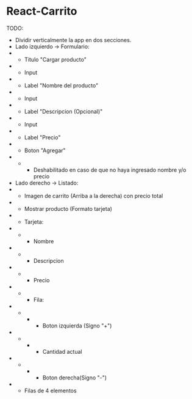# React-Carrito
TODO:
- Dividir verticalmente la app en dos secciones.
- Lado izquierdo -> Formulario:
- - Titulo "Cargar producto"
- - Input
- - Label "Nombre del producto"
- - Input
- - Label "Descripcion (Opcional)"
- - Input
- - Label "Precio"
- - Boton "Agregar"
- - - Deshabilitado en caso de que no haya ingresado nombre y/o precio
- Lado derecho -> Listado:
- - Imagen de carrito (Arriba a la derecha) con precio total
- - Mostrar producto (Formato tarjeta)
- - Tarjeta:
- - - Nombre
- - - Descripcion
- - - Precio
- - - Fila:
- - - - Boton izquierda (Signo "+")
- - - - Cantidad actual
- - - - Boton derecha(Signo "-")
- - Filas de 4 elementos
